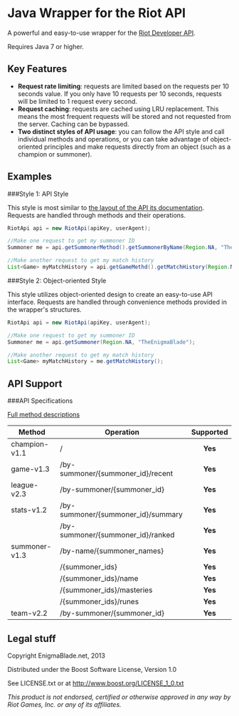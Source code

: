 Java Wrapper for the Riot API
=============================

A powerful and easy-to-use wrapper for the [Riot Developer API](https://developer.riotgames.com/).

Requires Java 7 or higher.

Key Features
------------

* **Request rate limiting**: requests are limited based on the requests per 10 seconds value. If you only have 10 requests per 10 seconds, requests will be limited to 1 request every second.
* **Request caching**: requests are cached using LRU replacement. This means the most frequent requests will be stored and not requested from the server. Caching can be bypassed.
* **Two distinct styles of API usage**: you can follow the API style and call individual methods and operations, or you can take advantage of object-oriented principles and make requests directly from an object (such as a champion or summoner).

Examples
--------

###Style 1: API Style

This style is most similar to [the layout of the API its documentation](https://developer.riotgames.com/api/methods). Requests are handled through methods and their operations.

```java
RiotApi api = new RiotApi(apiKey, userAgent);

//Make one request to get my summoner ID
Summoner me = api.getSummonerMethod().getSummonerByName(Region.NA, "TheEnigmaBlade");

//Make another request to get my match history
List<Game> myMatchHistory = api.getGameMethd().getMatchHistory(Region.NA, me.getId());
```

###Style 2: Object-oriented Style

This style utilizes object-oriented design to create an easy-to-use API interface. Requests are handled through convenience methods provided in the wrapper's structures.

```java
RiotApi api = new RiotApi(apiKey, userAgent);

//Make one request to get my summoner ID
Summoner me = api.getSummoner(Region.NA, "TheEnigmaBlade");

//Make another request to get my match history
List<Game> myMatchHistory = me.getMatchHistory();
```

API Support
-----------

###API Specifications

[Full method descriptions](http://developer.riotgames.com/api/methods)

| Method        | Operation                          | Supported |
| ------------- | ---------------------------------- | :-------: |
| champion-v1.1 | /                                  | **Yes**   |
| game-v1.3     | /by-summoner/{summoner_id}/recent  | **Yes**   |
| league-v2.3   | /by-summoner/{summoner_id}         | **Yes**   |
| stats-v1.2    | /by-summoner/{summoner_id}/summary | **Yes**   |
|               | /by-summoner/{summoner_id}/ranked  | **Yes**   |
| summoner-v1.3 | /by-name/{summoner_names}          | **Yes**   |
|               | /{summoner_ids}                    | **Yes**   |
|               | /{summoner_ids}/name               | **Yes**   |
|               | /{summoner_ids}/masteries          | **Yes**   |
|               | /{summoner_ids}/runes              | **Yes**   |
| team-v2.2     | /by-summoner/{summoner_id}         | **Yes**   |

Legal stuff
-----------

Copyright EnigmaBlade.net, 2013

Distributed under the Boost Software License, Version 1.0

See LICENSE.txt or at http://www.boost.org/LICENSE_1_0.txt

*This product is not endorsed, certified or otherwise approved in any way by Riot Games, Inc. or any of its affiliates.*

